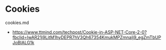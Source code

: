 # Cookies

cookies.md

*   https://www.ttmind.com/techpost/Cookie-in-ASP-NET-Core-2-0?fbclid=IwAR21j9LitM1hyDEPR7hV3Qh67354KmukMPZmnaIj9_egZmTbUPJoBlALG1k
